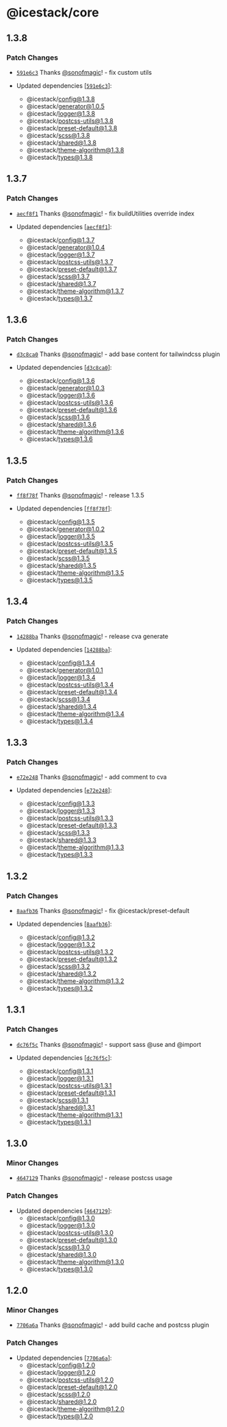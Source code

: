 # @icestack/core

## 1.3.8

### Patch Changes

- [`591e6c3`](https://github.com/sonofmagic/icestack/commit/591e6c3c5ae3aa555f13d0f8fa2d6600fbbc0cbb) Thanks [@sonofmagic](https://github.com/sonofmagic)! - fix custom utils

- Updated dependencies [[`591e6c3`](https://github.com/sonofmagic/icestack/commit/591e6c3c5ae3aa555f13d0f8fa2d6600fbbc0cbb)]:
  - @icestack/config@1.3.8
  - @icestack/generator@1.0.5
  - @icestack/logger@1.3.8
  - @icestack/postcss-utils@1.3.8
  - @icestack/preset-default@1.3.8
  - @icestack/scss@1.3.8
  - @icestack/shared@1.3.8
  - @icestack/theme-algorithm@1.3.8
  - @icestack/types@1.3.8

## 1.3.7

### Patch Changes

- [`aecf8f1`](https://github.com/sonofmagic/icestack/commit/aecf8f1f58e0dc540d242a96bf45217b9f6ddd3f) Thanks [@sonofmagic](https://github.com/sonofmagic)! - fix buildUtilities override index

- Updated dependencies [[`aecf8f1`](https://github.com/sonofmagic/icestack/commit/aecf8f1f58e0dc540d242a96bf45217b9f6ddd3f)]:
  - @icestack/config@1.3.7
  - @icestack/generator@1.0.4
  - @icestack/logger@1.3.7
  - @icestack/postcss-utils@1.3.7
  - @icestack/preset-default@1.3.7
  - @icestack/scss@1.3.7
  - @icestack/shared@1.3.7
  - @icestack/theme-algorithm@1.3.7
  - @icestack/types@1.3.7

## 1.3.6

### Patch Changes

- [`d3c8ca0`](https://github.com/sonofmagic/icestack/commit/d3c8ca0fbb7e9a3eb940bb7e06cb1fe5ecf39966) Thanks [@sonofmagic](https://github.com/sonofmagic)! - add base content for tailwindcss plugin

- Updated dependencies [[`d3c8ca0`](https://github.com/sonofmagic/icestack/commit/d3c8ca0fbb7e9a3eb940bb7e06cb1fe5ecf39966)]:
  - @icestack/config@1.3.6
  - @icestack/generator@1.0.3
  - @icestack/logger@1.3.6
  - @icestack/postcss-utils@1.3.6
  - @icestack/preset-default@1.3.6
  - @icestack/scss@1.3.6
  - @icestack/shared@1.3.6
  - @icestack/theme-algorithm@1.3.6
  - @icestack/types@1.3.6

## 1.3.5

### Patch Changes

- [`ff8f78f`](https://github.com/sonofmagic/icestack/commit/ff8f78f27cf8bf7cbe82b00ea71ae610507991e0) Thanks [@sonofmagic](https://github.com/sonofmagic)! - release 1.3.5

- Updated dependencies [[`ff8f78f`](https://github.com/sonofmagic/icestack/commit/ff8f78f27cf8bf7cbe82b00ea71ae610507991e0)]:
  - @icestack/config@1.3.5
  - @icestack/generator@1.0.2
  - @icestack/logger@1.3.5
  - @icestack/postcss-utils@1.3.5
  - @icestack/preset-default@1.3.5
  - @icestack/scss@1.3.5
  - @icestack/shared@1.3.5
  - @icestack/theme-algorithm@1.3.5
  - @icestack/types@1.3.5

## 1.3.4

### Patch Changes

- [`14288ba`](https://github.com/sonofmagic/icestack/commit/14288baf04d607a23382e8770042d9a9140d2142) Thanks [@sonofmagic](https://github.com/sonofmagic)! - release cva generate

- Updated dependencies [[`14288ba`](https://github.com/sonofmagic/icestack/commit/14288baf04d607a23382e8770042d9a9140d2142)]:
  - @icestack/config@1.3.4
  - @icestack/generator@1.0.1
  - @icestack/logger@1.3.4
  - @icestack/postcss-utils@1.3.4
  - @icestack/preset-default@1.3.4
  - @icestack/scss@1.3.4
  - @icestack/shared@1.3.4
  - @icestack/theme-algorithm@1.3.4
  - @icestack/types@1.3.4

## 1.3.3

### Patch Changes

- [`e72e248`](https://github.com/sonofmagic/icestack/commit/e72e2483416f9d10401f8d2dfb991c158c3d2cce) Thanks [@sonofmagic](https://github.com/sonofmagic)! - add comment to cva

- Updated dependencies [[`e72e248`](https://github.com/sonofmagic/icestack/commit/e72e2483416f9d10401f8d2dfb991c158c3d2cce)]:
  - @icestack/config@1.3.3
  - @icestack/logger@1.3.3
  - @icestack/postcss-utils@1.3.3
  - @icestack/preset-default@1.3.3
  - @icestack/scss@1.3.3
  - @icestack/shared@1.3.3
  - @icestack/theme-algorithm@1.3.3
  - @icestack/types@1.3.3

## 1.3.2

### Patch Changes

- [`8aafb36`](https://github.com/sonofmagic/icestack/commit/8aafb36725359619bf94a40079b387d747ff02a5) Thanks [@sonofmagic](https://github.com/sonofmagic)! - fix @icestack/preset-default

- Updated dependencies [[`8aafb36`](https://github.com/sonofmagic/icestack/commit/8aafb36725359619bf94a40079b387d747ff02a5)]:
  - @icestack/config@1.3.2
  - @icestack/logger@1.3.2
  - @icestack/postcss-utils@1.3.2
  - @icestack/preset-default@1.3.2
  - @icestack/scss@1.3.2
  - @icestack/shared@1.3.2
  - @icestack/theme-algorithm@1.3.2
  - @icestack/types@1.3.2

## 1.3.1

### Patch Changes

- [`dc76f5c`](https://github.com/sonofmagic/icestack/commit/dc76f5c4c3f06aba8f2d0f8982d48ddadf7ec741) Thanks [@sonofmagic](https://github.com/sonofmagic)! - support sass @use and @import

- Updated dependencies [[`dc76f5c`](https://github.com/sonofmagic/icestack/commit/dc76f5c4c3f06aba8f2d0f8982d48ddadf7ec741)]:
  - @icestack/config@1.3.1
  - @icestack/logger@1.3.1
  - @icestack/postcss-utils@1.3.1
  - @icestack/preset-default@1.3.1
  - @icestack/scss@1.3.1
  - @icestack/shared@1.3.1
  - @icestack/theme-algorithm@1.3.1
  - @icestack/types@1.3.1

## 1.3.0

### Minor Changes

- [`4647129`](https://github.com/sonofmagic/icestack/commit/4647129503b4f4872a354772d65daf8a42403594) Thanks [@sonofmagic](https://github.com/sonofmagic)! - release postcss usage

### Patch Changes

- Updated dependencies [[`4647129`](https://github.com/sonofmagic/icestack/commit/4647129503b4f4872a354772d65daf8a42403594)]:
  - @icestack/config@1.3.0
  - @icestack/logger@1.3.0
  - @icestack/postcss-utils@1.3.0
  - @icestack/preset-default@1.3.0
  - @icestack/scss@1.3.0
  - @icestack/shared@1.3.0
  - @icestack/theme-algorithm@1.3.0
  - @icestack/types@1.3.0

## 1.2.0

### Minor Changes

- [`7706a6a`](https://github.com/sonofmagic/icestack/commit/7706a6aa6ef786308612e9680104fcc485cdd6d0) Thanks [@sonofmagic](https://github.com/sonofmagic)! - add build cache and postcss plugin

### Patch Changes

- Updated dependencies [[`7706a6a`](https://github.com/sonofmagic/icestack/commit/7706a6aa6ef786308612e9680104fcc485cdd6d0)]:
  - @icestack/config@1.2.0
  - @icestack/logger@1.2.0
  - @icestack/postcss-utils@1.2.0
  - @icestack/preset-default@1.2.0
  - @icestack/scss@1.2.0
  - @icestack/shared@1.2.0
  - @icestack/theme-algorithm@1.2.0
  - @icestack/types@1.2.0
